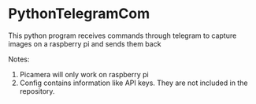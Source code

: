 # PythonTelegramCom

This python program receives commands through telegram
to capture images on a raspberry pi and sends them back

Notes:
1) Picamera will only work on raspberry pi
2) Config contains information like API keys. They are not included
in the repository.